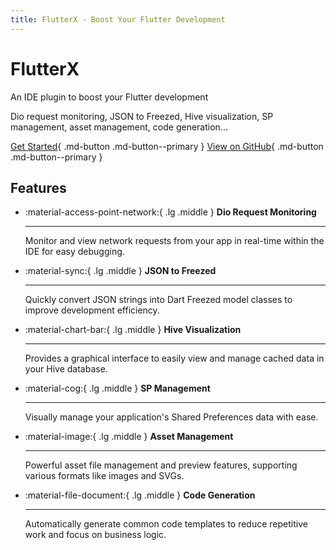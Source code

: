 ```yaml
---
title: FlutterX - Boost Your Flutter Development
---
```


# FlutterX

An IDE plugin to boost your Flutter development

Dio request monitoring, JSON to Freezed, Hive visualization, SP management, asset management, code generation...

[Get Started](/en/installation){ .md-button .md-button--primary }
[View on GitHub](https://github.com/mdddj/dd_flutter_idea_plugin){ .md-button .md-button--primary }

## Features

<div class="grid cards" markdown>

-   :material-access-point-network:{ .lg .middle } __Dio Request Monitoring__

    ---

    Monitor and view network requests from your app in real-time within the IDE for easy debugging.

-   :material-sync:{ .lg .middle } __JSON to Freezed__

    ---

    Quickly convert JSON strings into Dart Freezed model classes to improve development efficiency.

-   :material-chart-bar:{ .lg .middle } __Hive Visualization__

    ---

    Provides a graphical interface to easily view and manage cached data in your Hive database.

-   :material-cog:{ .lg .middle } __SP Management__

    ---

    Visually manage your application's Shared Preferences data with ease.

-   :material-image:{ .lg .middle } __Asset Management__

    ---

    Powerful asset file management and preview features, supporting various formats like images and SVGs.

-   :material-file-document:{ .lg .middle } __Code Generation__

    ---

    Automatically generate common code templates to reduce repetitive work and focus on business logic.

</div>
